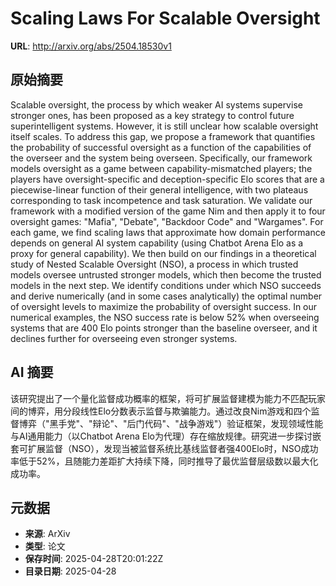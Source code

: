 # Scaling Laws For Scalable Oversight

**URL**: http://arxiv.org/abs/2504.18530v1

## 原始摘要

Scalable oversight, the process by which weaker AI systems supervise stronger
ones, has been proposed as a key strategy to control future superintelligent
systems. However, it is still unclear how scalable oversight itself scales. To
address this gap, we propose a framework that quantifies the probability of
successful oversight as a function of the capabilities of the overseer and the
system being overseen. Specifically, our framework models oversight as a game
between capability-mismatched players; the players have oversight-specific and
deception-specific Elo scores that are a piecewise-linear function of their
general intelligence, with two plateaus corresponding to task incompetence and
task saturation. We validate our framework with a modified version of the game
Nim and then apply it to four oversight games: "Mafia", "Debate", "Backdoor
Code" and "Wargames". For each game, we find scaling laws that approximate how
domain performance depends on general AI system capability (using Chatbot Arena
Elo as a proxy for general capability). We then build on our findings in a
theoretical study of Nested Scalable Oversight (NSO), a process in which
trusted models oversee untrusted stronger models, which then become the trusted
models in the next step. We identify conditions under which NSO succeeds and
derive numerically (and in some cases analytically) the optimal number of
oversight levels to maximize the probability of oversight success. In our
numerical examples, the NSO success rate is below 52% when overseeing systems
that are 400 Elo points stronger than the baseline overseer, and it declines
further for overseeing even stronger systems.


## AI 摘要

该研究提出了一个量化监督成功概率的框架，将可扩展监督建模为能力不匹配玩家间的博弈，用分段线性Elo分数表示监督与欺骗能力。通过改良Nim游戏和四个监督博弈（"黑手党"、"辩论"、"后门代码"、"战争游戏"）验证框架，发现领域性能与AI通用能力（以Chatbot Arena Elo为代理）存在缩放规律。研究进一步探讨嵌套可扩展监督（NSO），发现当被监督系统比基线监督者强400Elo时，NSO成功率低于52%，且随能力差距扩大持续下降，同时推导了最优监督层级数以最大化成功率。

## 元数据

- **来源**: ArXiv
- **类型**: 论文
- **保存时间**: 2025-04-28T20:01:22Z
- **目录日期**: 2025-04-28
